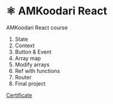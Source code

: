 # ⚛️ AMKoodari React

AMKoodari React course

1. State
2. Context
3. Button & Event
4. Array map
5. Modify arrays
6. Ref with functions
7. Router
8. Final project

[Certificate](https://techclass.io/certificate/N0E67BW4)
